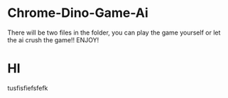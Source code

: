 # Chrome-Dino-Game-Ai
There will be two files in the folder, you can play the game yourself or let the ai crush the game!! ENJOY!
# HI 
tusfisfiefsfefk
